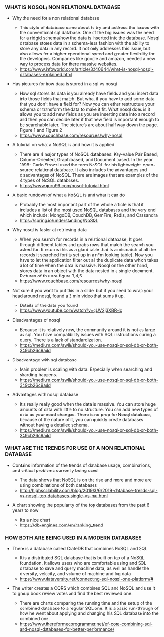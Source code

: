 ### WHAT IS NOSQL/ NON RELATIONAL DATABASE

- Why the need for a non relational database
    - This style of database came about to try and address the issues with the conventional sql database. One of the big issues was the need for a ridgid schema/how the data is inserted into the database. Nosql database stores data in a schema-less fashion with the ability to store any data in any record. It not only addresses this issue, but also allows for a higher operational speed and greater flexibility for the developers. Companies like google and amazon, needed a new way to process data for there massive websites. 
    - https://www.infoworld.com/article/3240644/what-is-nosql-nosql-databases-explained.html

- Has pictures for how data is stored in a sql vs nosql
    - How sql stores its data is you already have fields and you insert data into those fields that match. But what if you have to add some data that you don't have a field for? Now you can ether restructure your schema or transform the data to make it fit. What nosql does is it allows you to add new fields as you are inserting data into a record and then you can decide later if that new field is important enough to be searchable later. The picture’s are about half way down the page. Figure 1 and Figure 2
    - https://www.couchbase.com/resources/why-nosql   

- A tutorial on what a NoSQL is and how it is applied
    - There are 4 major types of NoSQL databases: Key-value Pair Based, Column-Oriented, Graph based, and Document based. In the year 1998- Carlo Strozzi used the term NoSQL for his lightweight, open-source relational database. It also includes the advantages and disadvantages of NoSQL. There are images that are examples of the 4 types of NoSQL databases.
    - https://www.guru99.com/nosql-tutorial.html


- A basic rundown of what a NoSQL is and what it can do
    - Probably the most important part of the whole article is that it includes a list of the most used NoSQL databases and the very end which include: MongoDB, CouchDB, GemFire, Redis, and Cassandra
    - https://spring.io/understanding/NoSQL


- Why nosql is faster at retrieving data
    - When you search for records in a relational database, It goes through different tables and grabs rows that match the search you asked for. It returns this as a giant table that is a mismatch of all the records it searched for(its set up in a n*m looking table). Now you have to let the application filter out all the duplicate data which takes a lot of time when the data is massive. Nosql on the other hand, stores data in an object with the data nested in a single document. Pictures of this are figure 3,4,5
    - https://www.couchbase.com/resources/why-nosql


- Not sure if you want to put this in a slide, but if you need to wrap your head around nosql, found a 2 min video that sums it up. 
    - Details of the data you found
    - https://www.youtube.com/watch?v=qUV2j3XBRHc


- Disadvantages of nosql
    - Because it is relatively new, the community around it is not as large as sql. You have compatibility issues with SQL instructions during a query. There is a lack of standardization.  
    - https://medium.com/swlh/should-you-use-nosql-or-sql-db-or-both-349cb26c9add


- Disadvantage with sql database
    - Main problem is scaling with data. Especially when searching and sharding happens. 
    - https://medium.com/swlh/should-you-use-nosql-or-sql-db-or-both-349cb26c9add


- Advantages with nosql database
    - It's really really good when the data is massive. You can store huge amounts of data with little to no structure. You can add new types of data as your need changes. There is no prep for Nosql database, because of the nature of it, you can quickly create databases without having a detailed schema. 
    - https://medium.com/swlh/should-you-use-nosql-or-sql-db-or-both-349cb26c9add


### WHAT ARE THE TRENDS FOR USE OF A NON RELATIONAL DATABASE

- Contains information of the trends of database usage, combinations, and critical problems currently being used 
    - The data shows that NoSQL is on the rise and more and more are using combinations of both databases
    - http://highscalability.com/blog/2019/3/6/2019-database-trends-sql-vs-nosql-top-databases-single-vs-mu.html


- A chart showing the popularity of the top databases from the past 6 years to now
    - It’s a nice chart
    - https://db-engines.com/en/ranking_trend

### HOW BOTH ARE BEING USED IN A MODERN DATABASES 

- There is a database called CrateDB that combines NoSQL and SQL
    - It is a distributed SQL database that is built on top of a NoSQL foundation. It allows users who are comfortable using and SQL database to save and query machine data, as well as handle the diversity, velocity, and volume of machine and log data
    - https://www.dataversity.net/connecting-sql-nosql-one-platform/#

- The writer creates a CQRS which combines SQL and NoSQL and use it to group book review votes and find the best reviewed one.
    - There are charts comparing the running time and the setup of the combined database to a regular SQL one. It is a basic run-through of how he went about applying and changing his SQL database into the combined one. 
    - https://www.thereformedprogrammer.net/ef-core-combining-sql-and-nosql-databases-for-better-performance/
